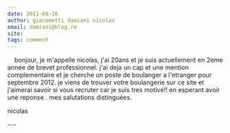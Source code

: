 ```yaml
---
date: 2011-08-16
author: giacometti damiani nicolas
email: damiani@blog.re
site: 
tags: comment
---
```


<p>&nbsp;&nbsp;&nbsp; bonjour, je m'appelle nicolas, j'ai 20ans et je suis actuellement en 2eme année de brevet professionnel. j'ai deja un cap et une mention complementaire et je cherche un poste de boulanger a l'etranger pour septembre 2012. je viens de trouver votre boulangerie sur ce site et j'aimerai savoir si vous recruter car je suis tres motivé!! en esperant avoir une reponse . mes salutations distinguées.</p>

<p>nicolas</p>
---